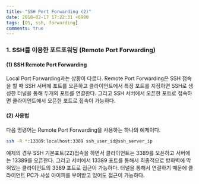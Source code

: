 ```yaml
---
title: "SSH Port Forwarding (2)"
date: 2018-02-17 17:22:31 +0900
tags: [OS, ssh, forwarding]
comments: true
---
```


### 1. SSH를 이용한 포트포워딩 (Remote Port Forwarding)

#### (1) SSH Remote Port Forwarding

Local Port Forwarding과는 상황이 다르다. Remote Port Forwarding은 SSH 접속을 할 때 SSH 서버에 포트를 오픈하고 클라이언트에서 특정 포트를 지정하면 SSH로 생성한 터널을 통해 두개의 포트를 연결한다. 그리고 SSH 서버에서 오픈한 포트로 접속하면 클라이언트에서 오픈한 포트로 접속이 가능하다.

#### (2) 사용법

다음 명령어는 Remote Port Forwarding을 사용하는 하나의 예제이다.

``` sh
ssh -R *:13389:localhost:3389 ssh_user_id@ssh_server_ip
```

예제의 경우 SSH 기본포트(22)접속을 하면서 클라이언트는 3389를 오픈하고 서버에는 13389를 오픈한다.
그리고 서버에서 13389 포트를 통해서 최종적으로 방화벽에 막혀있는 클라이언트의 3389 포트로 접근이 가능하다. 터널을 통해서 연결하기 때문에 클라이언트 PC가 사설 아이피를 부여받고 있어도 접근이 가능하다.
